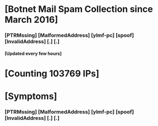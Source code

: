 # [Botnet Mail Spam Collection since March 2016]
### [PTRMssing] [MalformedAddress] [ylmf-pc] [spoof] [InvalidAddress] [.] [.]
#### [Updated every few hours]

# [Counting 103769 IPs]

# [Symptoms] 
###   [PTRMssing] [MalformedAddress] [ylmf-pc] [spoof] [InvalidAddress] [.] [.]
